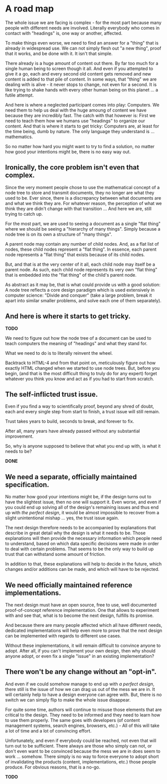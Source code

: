 
# A road map

The whole issue we are facing is complex - for the most part because many
people with different needs are involved. Literally everybody who comes in
contact with "headings" is, one way or another, affected.

To make things even worse, we need to find an answer for a "thing" that is
already in widespread use. We can not simply flesh out "a new thing", proof
that it works, and be done with it. It isn't that simple.

There already is a huge amount of content out there. By far too much for a
single human being to screen though it all. And even if you attempted to give
it a go, each and every second old content gets removed and new content is
added to that pile of content. In some ways, that "thing" we are dealing with
is alive - it never stops to change, not even for a second. It is like trying
to shake hands with every other human being on this planet ... a futile attempt.

And here is where a neglected participant comes into play: Computers. We need
them to help us deal with the huge amoung of content we have because they are
incredibly fast. The catch with that however is: First we need to teach them
how we humans use "headings" to organize our content. And that is where it
starts to get tricky: Computers are, at least for the time being, dumb by
nature. The only language they understand is ... mathematics.

So no matter how hard you might want to try to find a solution,
no matter how good your intentions might be, there is no easy way out.

## Ironically, the core problem isn't even that complex.

Since the very moment people chose to use the mathematical concept of a node
tree to store and transmit documents, they no longer are what they used to be.
Ever since, there is a discrepancy between what documents are and what we think
they are. For whatever reason, the perception of what we think they are didn't
change with that transition ... And here we are, still trying to catch up.

For the most part, we are used to seeing a document as a single "flat thing"
where we should be seeing a "hierarchy of many things". Simply because a node
tree is on its own a structure of "many things".

A parent node may contain any number of child nodes. And, as a flat list of
nodes, these child nodes represent a "flat thing". In essence, each parent
node represents a "flat thing" that exists because of its child nodes.

But, and that is at the very center of it all, each child node may itself be
a parent node. As such, each child node represents its very own "flat thing"
that is embedded into the "flat thing" of the child's parent node.

As abstract as it may be, that is what could provide us with a good solution:
A node tree reflects a core design paradigm which is used extensively in
computer science: "Divide and conquer" (take a large problem, break it apart
into similar smaller problems, and solve each one of them separately).

## And here is where it starts to get tricky.

**TODO**

We need to figure out how the node tree of a document can be used to teach
computers the meaning of "headings" and what they stand for.

What we need to do is to literally reinvent the wheel.

Backtrack to HTML-4 and from that point on, meticulously figure out how exactly
HTML changed when we started to use node trees. But, before you begin, (and
that is the most difficult thing to truly do for any expert) forget whatever
you think you know and act as if you had to start from scratch.

## The self-inflicted trust issue.

Even if you find a way to scientifically proof, beyond any shred of doubt,
each and every single step from start to finish, a trust issue will still
remain.

Trust takes years to build, seconds to break, and forever to fix.

After all, many years have already passed without any substantial improvement.

So, why is anyone supposed to believe that what you end up with, is what it
needs to be?

**DONE**

## We need a separate, officially maintained specification.

No matter how good your intentions might be, if the design turns out to have
the slightest issue, then no one will support it. Even worse, and even if you
could end up solving all of the design's remaining issues and thus end up with
*the perfect design*, it would be almost impossible to recover from a slight
unintentional mishap ... yes, the trust issue again.

The next design therefore needs to be accompanied by explanations that describe
in great detail why the design is what it needs to be. Those explanations will
then provide the necessary information which people need to understand, based on
which data specific decisions were made in order to deal with certain problems.
That seems to be the only way to build up trust that can withstand some amount
of friction.

In addition to that, these explanations will help to decide in the future,
which changes and/or additions can be made, and which will have to be rejected.

## We need officially maintained reference implementations.

The next design must have an open source, free to use, well documented
proof-of-concept reference implementation. One that allows to experiment
with and see that, what is to become the next design, fulfills its promise.

And because there are many people affected which all have different needs,
dedicated implementations will help even more to prove that the next design
can be implemented with regards to different use cases.

Without these implementations, it will remain difficult to convince anyone
to adopt. After all, if you can't implement your own design, then why should
anyone adopt, or even fix a single "issue" in an existing implementation?

## There won't be any change without an "opt-in".

And even if we could somehow manage to end up with *a perfect design*, there
still is the issue of how we can drag us out of the mess we are in. It will
certainly help to have a design everyone can agree with. But, there is no
switch we can simply flip to make the whole issue disappear.

For quite some time, authors will continue to misuse those elements that are
critical to the design. They need to be informed and they need to learn how to
use them properly. The same goes with developers (of content management systems,
search engines, browsers, etc.) - All of this will take a lot of time and a lot
of convincing effort.

Unfortunately, and even if everybody could be reached, not even that will turn
out to be sufficient. There always are those who simply can not, or don't even
want to be convinced because the mess we are in does seem to work ... somehow.
There simply is no way to force everyone to adopt short of invalidating the
products (content, implementations, etc.) those people produce. For obvious
reasons, that is a no-go.

**TODO**

